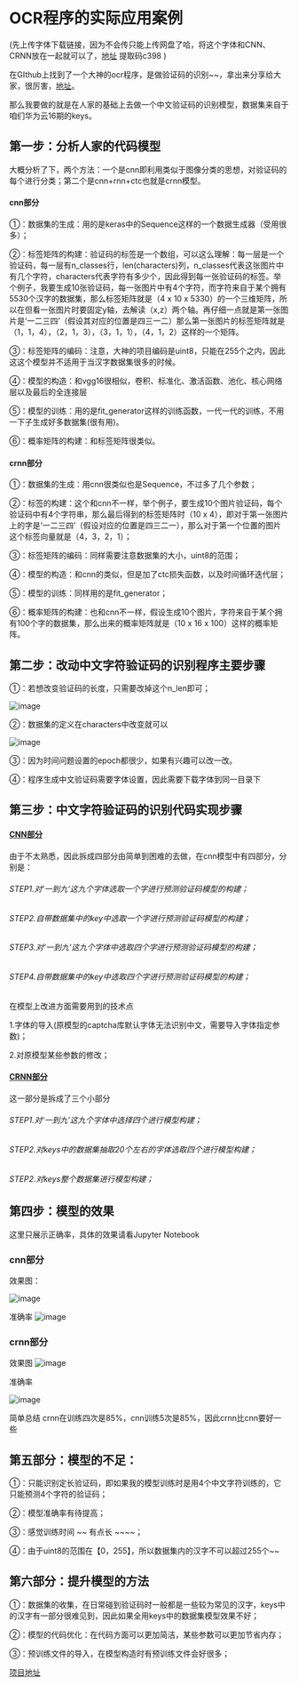 # OCR程序的实际应用案例

(先上传字体下载链接，因为不会传只能上传网盘了哈，将这个字体和CNN、CRNN放在一起就可以了，[地址](https://pan.baidu.com/s/19obLcEAbwuBJouD986biXg)   提取码c398 ) 

在GIthub上找到了一个大神的ocr程序，是做验证码的识别~~，拿出来分享给大家，很厉害，[地址]( https://github.com/ypwhs/captcha_break )。

那么我要做的就是在人家的基础上去做一个中文验证码的识别模型，数据集来自于咱们华为云16期的keys。

## 第一步：分析人家的代码模型

大概分析了下，两个方法：一个是cnn即利用类似于图像分类的思想，对验证码的每个进行分类；第二个是cnn+rnn+ctc也就是crnn模型。

#### cnn部分

①：数据集的生成：用的是keras中的Sequence这样的一个数据生成器（受用很多）；

②：标签矩阵的构建：验证码的标签是一个数组，可以这么理解：每一层是一个验证码，每一层有n_classes行，len(characters)列，n_classes代表这张图片中有几个字符，characters代表字符有多少个，因此得到每一张验证码的标签。举个例子，我要生成10张验证码，每一张图片中有4个字符，而字符来自于某个拥有5530个汉字的数据集，那么标签矩阵就是（4 x 10 x 5330）的一个三维矩阵，所以在但看一张图片时要固定y轴，去解读（x,z）两个轴。再仔细一点就是第一张图片是‘一二三四’（假设其对应的位置是四三一二）那么第一张图片的标签矩阵就是（1，1，4），（2，1，3），（3，1，1），（4，1，2）这样的一个矩阵。

③：标签矩阵的编码：注意，大神的项目编码是uint8，只能在255个之内，因此这这个模型并不适用于当汉字数据集很多的时候。

④：模型的构造：和vgg16很相似，卷积、标准化、激活函数、池化、核心网络层以及最后的全连接层

⑤：模型的训练：用的是fit_generator这样的训练函数，一代一代的训练，不用一下子生成好多数据集(很有用)。

⑥：概率矩阵的构建：和标签矩阵很类似。

#### crnn部分

①：数据集的生成：用cnn很类似也是Sequence，不过多了几个参数；

②：标签的构建：这个和cnn不一样，举个例子，要生成10个图片验证码，每个验证码中有4个字符串，那么最后得到的标签矩阵时（10  x 4），即对于第一张图片上的字是‘一二三四’（假设对应的位置是四三二一），那么对于第一个位置的图片这个标签向量就是（4，3，2，1）；

③：标签矩阵的编码：同样需要注意数据集的大小，uint8的范围；

④：模型的构造：和cnn的类似，但是加了ctc损失函数，以及时间循环迭代层；

⑤：模型的训练：同样用的是fit_generator；

⑥：概率矩阵的构建：也和cnn不一样，假设生成10个图片，字符来自于某个拥有100个字的数据集，那么出来的概率矩阵就是（10 x 16 x 100）这样的概率矩阵。





## 第二步：改动中文字符验证码的识别程序主要步骤

①：若想改变验证码的长度，只需要改掉这个n_len即可；

![image](https://user-images.githubusercontent.com/50792908/68101273-bea74d00-ff07-11e9-9344-42d916cea789.png)



②：数据集的定义在characters中改变就可以

![image](https://user-images.githubusercontent.com/50792908/68101281-c961e200-ff07-11e9-843a-147fe1c0c01b.png)

③：因为时间问题设置的epoch都很少，如果有兴趣可以改一改。

④：程序生成中文验证码需要字体设置，因此需要下载字体到同一目录下







## 第三步：中文字符验证码的识别代码实现步骤

#### [CNN部分]()

由于不太熟悉，因此拆成四部分由简单到困难的去做，在cnn模型中有四部分，分别是：

###### STEP1.对’一到九‘这九个字体选取一个字进行预测验证码模型的构建；

###### STEP2.自带数据集中的key中选取一个字进行预测验证码模型的构建；

###### STEP3.对‘一到九’这九个字体中选取四个字进行预测验证码模型的构建；

###### STEP4.自带数据集中的key中选取四个字进行预测验证码模型的构建；

在模型上改进方面需要用到的技术点

1.字体的导入(原模型的captcha库默认字体无法识别中文，需要导入字体指定参数)；

2.对原模型某些参数的修改；

#### [CRNN部分]()

这一部分是拆成了三个小部分

###### STEP1.对‘一到九’这九个字体中选择四个进行模型构建；

###### STEP2.对keys中的数据集抽取20个左右的字体选取四个进行模型构建；

###### STEP2.对keys整个数据集进行模型构建；

## 第四步：模型的效果

这里只展示正确率，具体的效果请看Jupyter Notebook

### cnn部分

效果图：

![image](https://user-images.githubusercontent.com/50792908/68101204-63755a80-ff07-11e9-95c2-5dfffb498b7a.png)



准确率
![image](https://user-images.githubusercontent.com/50792908/68101196-5b1d1f80-ff07-11e9-9df0-7ccbccfe0ce6.png)



### crnn部分

效果图
![image](https://user-images.githubusercontent.com/50792908/68101219-74be6700-ff07-11e9-85d8-7b6f8a9480ef.png)



准确率

![image](https://user-images.githubusercontent.com/50792908/68101231-856edd00-ff07-11e9-8846-59438fd63853.png)


简单总结
crnn在训练四次是85%，cnn训练5次是85%，因此crnn比cnn要好一些









## 第五部分：模型的不足：

①：只能识别定长验证码，即如果我的模型训练时是用4个中文字符训练的，它只能预测4个字符的验证码；

②：模型准确率有待提高；

③：感觉训练时间 ~~ 有点长 ~~~~；

④：由于uint8的范围在【0，255】，所以数据集内的汉字不可以超过255个~~

## 第六部分：提升模型的方法

①：数据集的收集，在日常碰到验证码时一般都是一些较为常见的汉字，keys中的汉字有一部分很难见到，因此如果全用keys中的数据集模型效果不好；

②：模型的代码优化：在代码方面可以更加简洁，某些参数可以更加节省内存；

③：预训练文件的导入，在模型构造时有预训练文件会好很多；

[项目地址](https://github.com/JUSxuaxuan/OCR-one/tree/master/OCR%E5%81%9A%E4%B8%AD%E6%96%87%E9%AA%8C%E8%AF%81%E7%A0%81)




























